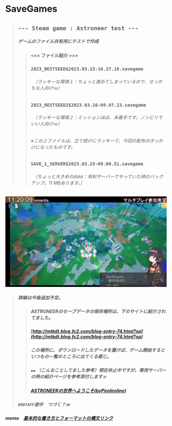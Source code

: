 # SaveGames
> ## ` --- Steam game : Astroneer test --- `
> ##### ゲームのファイル共有用にテストで作成
>> #### <<< ファイル紹介 >>>
>> ### ` 2023_BESTSEED$2023.03.15-16.37.18.savegame `
>> ###### 　（ラッキーな環境１：ちょっと進めてしまっているので、せっかちな人向けｗ）
>> ### `2023_BESTSEED2$2023.03.16-09.07.23.savegame `
>> ###### 　（ラッキーな環境２：ミッションほぼ、未着手です。ノンビリでいい人向けｗ）
>> ###### ※この２ファイルは、立て続けにラッキーで、今回の配布のきっかけになったものです。
>> ### `SAVE_1_SERVER$2023.03.25-09.00.51.savegame `
>> ###### 　（ちょっと大きめのdata：有料サーバーでやっていた時のバックアップ。11 MBあります。）
![Test Image 8](https://github.com/Astroneer-by-piro01/photo_save/blob/main/samune18.jpg?raw=true)
> ##### 詳細は今後追加予定。
>> ##### ASTRONEERのセーブデータの保存場所は、下のサイトに紹介されてました。
>> ##### [http://mtkdt.blog.fc2.com/blog-entry-74.html?sp](http://mtkdt.blog.fc2.com/blog-entry-74.html?sp)
>> ##### この場所に、ダウンロードしたデータを置けば、ゲーム開始するといつもの一覧のところに出てくる感じ。
>> ##### `◆◆` （こんなことしてました参考）現在休止中ですが、専用サーバーの時の紹介ページを参考添付します→
>> ##### [ASTRONEERの世界へようこそ(byPiroliroline)](https://writening.net/page?nPgCjr)
> ##### `#007AFF`途中　つづく？ｗ
##### memo　[基本的な書き方とフォーマットの構文リンク](https://docs.github.com/ja/get-started/writing-on-github/getting-started-with-writing-and-formatting-on-github/basic-writing-and-formatting-syntax)
